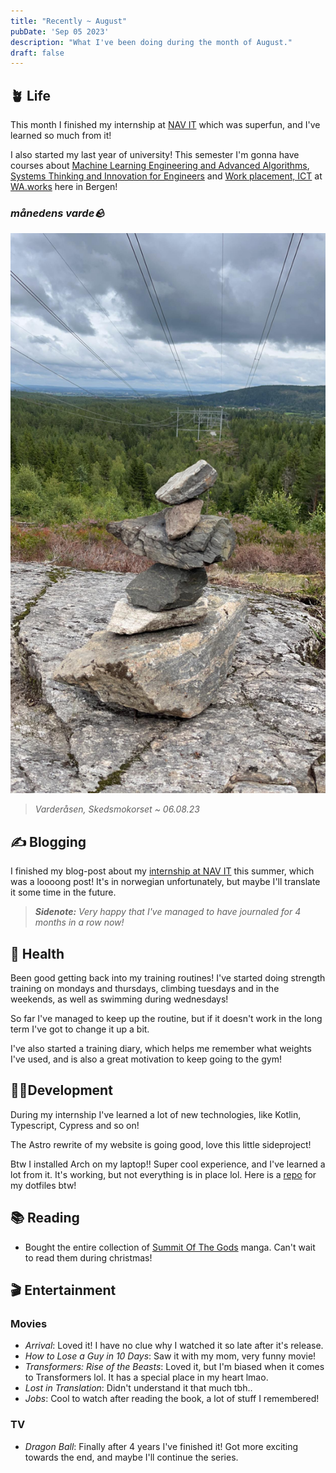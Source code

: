 ```yaml
---
title: "Recently ~ August"
pubDate: 'Sep 05 2023'
description: "What I've been doing during the month of August."
draft: false
---
```

## 🪴 Life

This month I finished my internship at [NAV IT](https://detsomebetyrnoe.no) which was superfun, and I've learned so much from it!

I also started my last year of university! This semester I'm gonna have courses about [Machine Learning Engineering and Advanced Algorithms](https://www.hvl.no/en/studies-at-hvl/study-programmes/courses/DAT158), [Systems Thinking and Innovation for Engineers](https://www.hvl.no/studier/studieprogram/emne/ING303) and [Work placement, ICT](https://www.hvl.no/en/studies-at-hvl/study-programmes/courses/DAT156) at [WA.works](https://wa.works/) here in Bergen! 

### _månedens varde🪨_

![varde060823](../../static/img/varder/varde060823.jpg)

> *Varderåsen, Skedsmokorset ~ 06.08.23*

## ✍️ Blogging

I finished my blog-post about my [internship at NAV IT](/blog/nav23) this summer, which was a loooong post! It's in norwegian unfortunately, but maybe I'll translate it some time in the future.

> ***Sidenote:** Very happy that I've managed to have journaled for 4 months in a row now!*

## 💪 Health

Been good getting back into my training routines! I've started doing strength training on mondays and thursdays, climbing tuesdays and in the weekends, as well as swimming during wednesdays!

So far I've managed to keep up the routine, but if it doesn't work in the long term I've got to change it up a bit.  

I've also started a training diary, which helps me remember what weights I've used, and is also a great motivation to keep going to the gym!

## 👨‍💻Development

During my internship I've learned a lot of new technologies, like Kotlin, Typescript, Cypress and so on!

The Astro rewrite of my website is going good, love this little sideproject!

Btw I installed Arch on my laptop!! Super cool experience, and I've learned a lot from it. It's working, but not everything is in place lol. Here is a [repo](https://github.com/SindreKjelsrud/dotfiles) for my dotfiles btw!

## 📚 Reading

- Bought the entire collection of [Summit Of The Gods](https://www.ark.no/produkt/boker/skjonnlitteratur/summit-of-the-gods-vol1-9788496427877) manga. Can't wait to read them during christmas!

## 🎬 Entertainment

### Movies

- *Arrival*: Loved it! I have no clue why I watched it so late after it's release.
- *How to Lose a Guy in 10 Days*: Saw it with my mom, very funny movie!
- *Transformers: Rise of the Beasts*: Loved it, but I'm biased when it comes to Transformers lol. It has a special place in my heart lmao.
- *Lost in Translation*: Didn't understand it that much tbh..
- *Jobs*: Cool to watch after reading the book, a lot of stuff I remembered!

### TV

- *Dragon Ball*: Finally after 4 years I've finished it! Got more exciting towards the end, and maybe I'll continue the series.